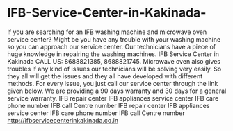 # IFB-Service-Center-in-Kakinada-
If you are searching for an IFB washing machine and microwave oven service center? Might be you have any trouble with your washing machine so you can approach our service center. Our technicians have a piece of huge knowledge in repairing the washing machines. IFB Service Center in Kakinada CALL US: 8688821385, 8688821745.   Microwave oven also gives troubles if any kind of issues our technicians will be solving very easily. So they all will get the issues and they all have developed with different methods. For every issue, you just call our service center through the link given below. We are providing a 90 days warranty and 30 days for a general service warranty. IFB repair center IFB appliances service center   IFB care phone number IFB call Centre number IFB repair center IFB appliances service center   IFB care phone number IFB call Centre number    http://ifbservicecenterinkakinada.co.in
